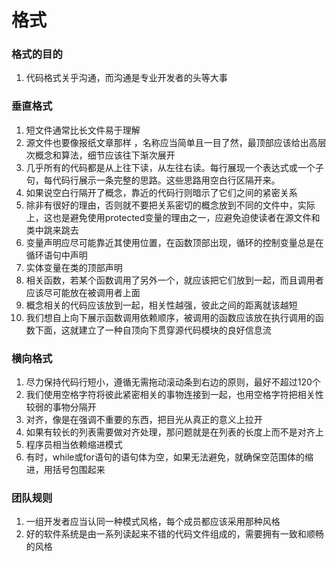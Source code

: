 格式
=================
### 格式的目的
1. 代码格式关乎沟通，而沟通是专业开发者的头等大事

### 垂直格式
1. 短文件通常比长文件易于理解
2. 源文件也要像报纸文章那样 ，名称应当简单且一目了然，最顶部应该给出高层次概念和算法，细节应该往下渐次展开
3. 几乎所有的代码都是从上往下读，从左往右读。每行展现一个表达式或一个子句，每代码行展示一条完整的思路。这些思路用空白行区隔开来。
4. 如果说空白行隔开了概念，靠近的代码行则暗示了它们之间的紧密关系
5. 除非有很好的理由，否则就不要把关系密切的概念放到不同的文件中，实际上，这也是避免使用protected变量的理由之一，应避免迫使读者在源文件和类中跳来跳去
6. 变量声明应尽可能靠近其使用位置，在函数顶部出现，循环的控制变量总是在循环语句中声明
7. 实体变量在类的顶部声明
8. 相关函数，若某个函数调用了另外一个，就应该把它们放到一起，而且调用者应该尽可能放在被调用者上面
9. 概念相关的代码应该放到一起，相关性越强，彼此之间的距离就该越短
10. 我们想自上向下展示函数调用依赖顺序，被调用的函数应该放在执行调用的函数下面，这就建立了一种自顶向下贯穿源代码模块的良好信息流

### 横向格式
1. 尽力保持代码行短小，遵循无需拖动滚动条到右边的原则，最好不超过120个
2. 我们使用空格字符将彼此紧密相关的事物连接到一起，也用空格字符把相关性较弱的事物分隔开
3. 对齐，像是在强调不重要的东西，把目光从真正的意义上拉开
4. 如果有较长的列表需要做对齐处理，那问题就是在列表的长度上而不是对齐上
5. 程序员相当依赖缩进模式
6. 有时，while或for语句的语句体为空，如果无法避免，就确保空范围体的缩进，用括号包围起来

### 团队规则
1. 一组开发者应当认同一种模式风格，每个成员都应该采用那种风格
2. 好的软件系统是由一系列读起来不错的代码文件组成的，需要拥有一致和顺畅的风格